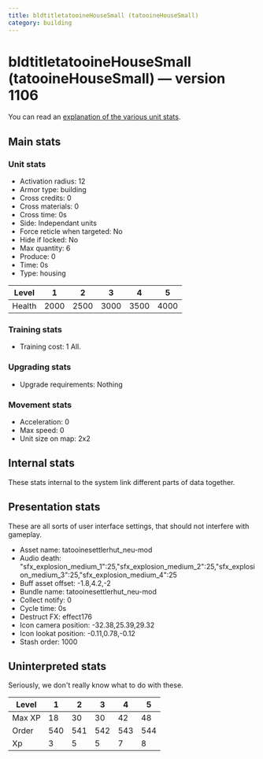 ```yaml
---
title: bldtitletatooineHouseSmall (tatooineHouseSmall)
category: building
---
```


# bldtitletatooineHouseSmall (tatooineHouseSmall) — version 1106

You can read an [explanation  of the various unit stats](unitexplained.md).

## Main stats

### Unit stats

  * Activation radius: 12
  * Armor type: building
  * Cross credits: 0
  * Cross materials: 0
  * Cross time: 0s
  * Side: Independant units
  * Force reticle when targeted: No
  * Hide if locked: No
  * Max quantity: 6
  * Produce: 0
  * Time: 0s
  * Type: housing

|Level |1   |2   |3   |4   |5   |
|------|----|----|----|----|----|
|Health|2000|2500|3000|3500|4000|


### Training stats

  * Training cost: 1 All.

### Upgrading stats

  * Upgrade requirements: Nothing

### Movement stats

  * Acceleration: 0
  * Max speed: 0
  * Unit size on map: 2x2

## Internal stats

These stats internal to the system link different parts of data together.


## Presentation stats

These are all sorts of user interface settings, that should not interfere with gameplay.

  * Asset name: tatooinesettlerhut_neu-mod
  * Audio death: "sfx_explosion_medium_1":25,"sfx_explosion_medium_2":25,"sfx_explosion_medium_3":25,"sfx_explosion_medium_4":25
  * Buff asset offset: -1.8,4.2,-2
  * Bundle name: tatooinesettlerhut_neu-mod
  * Collect notify: 0
  * Cycle time: 0s
  * Destruct FX: effect176
  * Icon camera position: -32.38,25.39,29.32
  * Icon lookat position: -0.11,0.78,-0.12
  * Stash order: 1000

## Uninterpreted stats

Seriously, we don't really know what to do with these.

|Level |1  |2  |3  |4  |5  |
|------|---|---|---|---|---|
|Max XP|18 |30 |30 |42 |48 |
|Order |540|541|542|543|544|
|Xp    |3  |5  |5  |7  |8  |


